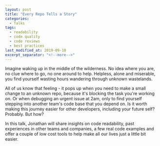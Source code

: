 ```yaml
---
layout: post
title: "Every Repo Tells a Story"
categories:
  - Talks
tags:
  - readability
  - code quality
  - code reviews
  - best practices
last_modified_at: 2019-09-10
excerpt_separator: "<!--more-->"
---
```


Imagine waking up in the middle of the wilderness. No idea where you are, no clue where to go, no one around to help. Helpless, alone and miserable, you find yourself wasting hours wandering through unknown wastelands.

All of us know that feeling - it pops up when you need to make a small change to an unknown repo, because it's blocking the task you're working on. Or when debugging an urgent issue at 2am, only to find yourself stepping into another team's code base that you depend on. Is it worth making this journey easier for other developers, including your future self? Probably. But how? 

In this talk, Jonathan will share insights on code readability, past experiences in other teams and companies, a few real code examples and offer a couple of low cost tools to help make all our lives just a little bit easier.
